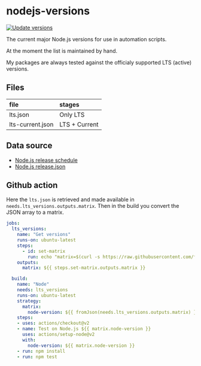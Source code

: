 # nodejs-versions

[![Update versions](https://github.com/fvdm/nodejs-versions/actions/workflows/update_versions.yml/badge.svg?branch=main)](https://github.com/fvdm/nodejs-versions/actions/workflows/update_versions.yml)

The current major Node.js versions for use in
automation scripts.

At the moment the list is maintained by hand.

My packages are always tested against the officialy
supported LTS (active) versions.


## Files

file             | stages
:----------------|:------
lts.json         | Only LTS
lts-current.json | LTS + Current


## Data source

- [Node.js release schedule](https://nodejs.org/en/about/releases/)
- [Node.js release.json](https://raw.githubusercontent.com/nodejs/Release/main/schedule.json)


## Github action

Here the `lts.json` is retrieved and made available in
`needs.lts_versions.outputs.matrix`.
Then in the build you convert the JSON array to a matrix.


```yml
jobs:
  lts_versions:
    name: "Get versions"
    runs-on: ubuntu-latest
    steps:
      - id: set-matrix
        run: echo "matrix=$(curl -s https://raw.githubusercontent.com/fvdm/nodejs-versions/main/lts.json)" >> $GITHUB_OUTPUT
    outputs:
      matrix: ${{ steps.set-matrix.outputs.matrix }}

  build:
    name: "Node"
    needs: lts_versions
    runs-on: ubuntu-latest
    strategy:
      matrix:
        node-version: ${{ fromJson(needs.lts_versions.outputs.matrix) }}
    steps:
    - uses: actions/checkout@v2
    - name: Test on Node.js ${{ matrix.node-version }}
      uses: actions/setup-node@v2
      with:
        node-version: ${{ matrix.node-version }}
    - run: npm install
    - run: npm test
```
